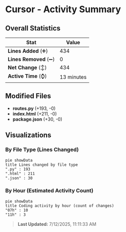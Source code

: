 # Cursor - Activity Summary 

## Overall Statistics

| Stat                   | Value                                                             |
| ---------------------- | ----------------------------------------------------------------- |
| **Lines Added** (➕)   | 434                                          |
| **Lines Removed** (➖) | 0                                        |
| **Net Change** (↕)    | 434                |
| **Active Time** (⌚)   | 13 minutes |


## Modified Files
- **routes.py** (+193, -0)
- **index.html** (+211, -0)
- **package.json** (+30, -0)

## Visualizations

### By File Type (Lines Changed)

```mermaid
pie showData
title Lines changed by file type
".py" : 193
".html" : 211
".json" : 30
```

### By Hour (Estimated Activity Count)

```mermaid
pie showData
title Coding activity by hour (count of changes)
"07h" : 10
"11h" : 3
```


> **Last Updated:** 7/12/2025, 11:11:33 AM